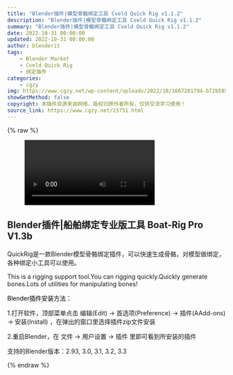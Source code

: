 ```yaml
---
title: "Blender插件|模型骨骼绑定工具 Cveld Quick Rig v1.1.2"
description: "Blender插件|模型骨骼绑定工具 Cveld Quick Rig v1.1.2"
summary: "Blender插件|模型骨骼绑定工具 Cveld Quick Rig v1.1.2"
date: 2022-10-31 00:00:00
updated: 2022-10-31 00:00:00
author: blenderit
tags: 
    - Blender Market
    - Cveld Quick Rig
    - 绑定插件
categories:
    - cgzy
img: https://www.cgzy.net/wp-content/uploads/2022/10/1667201794-bf2b585aaeb7a04.jpg
showGetMethod: false
copyright: 本插件资源来自网络，版权归原作者所有，仅供交流学习使用！
source_link: https://www.cgzy.net/23751.html
---
```


{% raw %}
<figure class="wp-block-video aligncenter"><video controls src="https://cloud.video.taobao.com/play/u/717183932/p/1/e/6/t/1/384411842232.mp4"></video></figure><div class="wp-block-pandastudio-title"><div class="title_style_01"><h2 id="h2-0">Blender插件|船舶绑定专业版工具 Boat-Rig Pro V1.3b</h2></div></div><p class="is-style-text-indent-2em">QuickRig是一款Blender模型骨骼绑定插件，可以快速生成骨骼，对模型做绑定，各种绑定小工具可以使用。</p><p>This is a rigging support tool.You can rigging quickly.Quickly generate bones.Lots of utilities for manipulating bones!</p><p><mark style="background-color:rgba(0, 0, 0, 0)" class="has-inline-color has-vivid-red-color">Blender插件安装方法：</mark></p><p>1.打开软件，顶部菜单点击 编辑(Edit) → 首选项(Preference) → 插件(AAdd-ons) → 安装(Install) ，在弹出的窗口里选择插件zip文件安装</p><p>2.重启Blender，在 文件 → 用户设置 → 插件 里即可看到所安装的插件</p><div class="wp-block-pandastudio-tips"><div class="tip success "><p>支持的Blender版本：2.93, 3.0, 3.1, 3.2, 3.3</p>
</div></div>
<div style="display: none">cgzy</div>
{% endraw %}